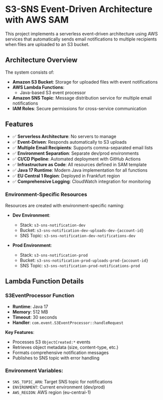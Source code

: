 # S3-SNS Event-Driven Architecture with AWS SAM

This project implements a serverless event-driven architecture using AWS services that automatically sends email notifications to multiple recipients when files are uploaded to an S3 bucket.

## Architecture Overview

The system consists of:
- **Amazon S3 Bucket**: Storage for uploaded files with event notifications
- **AWS Lambda Functions**: 
  - Java-based S3 event processor
- **Amazon SNS Topic**: Message distribution service for multiple email notifications
- **IAM Roles**: Secure permissions for cross-service communication

## Features

- ✅ **Serverless Architecture**: No servers to manage
- ✅ **Event-Driven**: Responds automatically to S3 uploads
- ✅ **Multiple Email Recipients**: Supports comma-separated email lists
- ✅ **Environment Separation**: Separate dev/prod environments
- ✅ **CI/CD Pipeline**: Automated deployment with GitHub Actions
- ✅ **Infrastructure as Code**: All resources defined in SAM template
- ✅ **Java 17 Runtime**: Modern Java implementation for all functions
- ✅ **EU Central 1 Region**: Deployed in Frankfurt region
- ✅ **Comprehensive Logging**: CloudWatch integration for monitoring


### Environment-Specific Resources

Resources are created with environment-specific naming:

- **Dev Environment**:
  - Stack: `s3-sns-notification-dev`
  - Bucket: `s3-sns-notification-dev-uploads-dev-{account-id}`
  - SNS Topic: `s3-sns-notification-dev-notifications-dev`

- **Prod Environment**:
  - Stack: `s3-sns-notification-prod`
  - Bucket: `s3-sns-notification-prod-uploads-prod-{account-id}`
  - SNS Topic: `s3-sns-notification-prod-notifications-prod`

## Lambda Function Details

### S3EventProcessor Function
- **Runtime**: Java 17
- **Memory**: 512 MB
- **Timeout**: 30 seconds
- **Handler**: `com.event.S3EventProcessor::handleRequest`

**Key Features**:
- Processes S3 `ObjectCreated:*` events
- Retrieves object metadata (size, content-type, etc.)
- Formats comprehensive notification messages
- Publishes to SNS topic with error handling

### Environment Variables:
- `SNS_TOPIC_ARN`: Target SNS topic for notifications
- `ENVIRONMENT`: Current environment (dev/prod)
- `AWS_REGION`: AWS region (eu-central-1)
